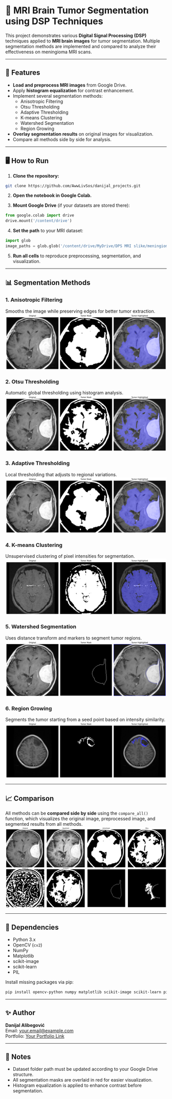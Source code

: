 # 🧠 MRI Brain Tumor Segmentation using DSP Techniques

This project demonstrates various **Digital Signal Processing (DSP)** techniques applied to **MRI brain images** for tumor segmentation. Multiple segmentation methods are implemented and compared to analyze their effectiveness on meningioma MRI scans.

---

## 🚀 Features

- **Load and preprocess MRI images** from Google Drive.
- Apply **histogram equalization** for contrast enhancement.
- Implement several segmentation methods:
  - Anisotropic Filtering
  - Otsu Thresholding
  - Adaptive Thresholding
  - K-means Clustering
  - Watershed Segmentation
  - Region Growing
- **Overlay segmentation results** on original images for visualization.
- Compare all methods side by side for analysis.

---

## 🖥️ How to Run

1. **Clone the repository:**
```bash
git clone https://github.com/AwwLivSos/danijal_projects.git
```

2. **Open the notebook in Google Colab.**

3. **Mount Google Drive** (if your datasets are stored there):
```python
from google.colab import drive
drive.mount('/content/drive')
```

4. **Set the path** to your MRI dataset:
```python
import glob
image_paths = glob.glob('/content/drive/MyDrive/DPS MRI slike/meningioma/*.jpg')
```

5. **Run all cells** to reproduce preprocessing, segmentation, and visualization.

---

## 📊 Segmentation Methods

### 1. Anisotropic Filtering
Smooths the image while preserving edges for better tumor extraction.  
![Anisotropic Filtering](images/screenshot1.png)

### 2. Otsu Thresholding
Automatic global thresholding using histogram analysis.  
![Otsu Thresholding](images/screenshot2.png)

### 3. Adaptive Thresholding
Local thresholding that adjusts to regional variations.  
![Adaptive Thresholding](images/screenshot3.png)

### 4. K-means Clustering
Unsupervised clustering of pixel intensities for segmentation.  
![K-means Clustering](images/screenshot4.png)

### 5. Watershed Segmentation
Uses distance transform and markers to segment tumor regions.  
![Watershed Segmentation](images/screenshot5.png)

### 6. Region Growing
Segments the tumor starting from a seed point based on intensity similarity.  
![Region Growing](images/screenshot6.png)

---

## 📈 Comparison

All methods can be **compared side by side** using the `compare_all()` function, which visualizes the original image, preprocessed image, and segmented results from all methods.  
![Comparison](images/screenshot.png)  

---

## 🔧 Dependencies

- Python 3.x
- OpenCV (`cv2`)
- NumPy
- Matplotlib
- scikit-image
- scikit-learn
- PIL

Install missing packages via pip:
```bash
pip install opencv-python numpy matplotlib scikit-image scikit-learn pillow
```

---

## ✨ Author

**Danijal Alibegović**  
Email: your.email@example.com  
Portfolio: [Your Portfolio Link](https://yourportfolio.com)

---

## 📌 Notes

- Dataset folder path must be updated according to your Google Drive structure.
- All segmentation masks are overlaid in red for easier visualization.
- Histogram equalization is applied to enhance contrast before segmentation.

